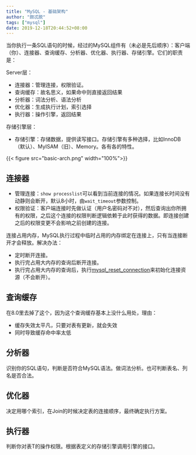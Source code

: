 ```yaml
---
title: "MySQL - 基础架构"
author: "颇忒脱"
tags: ["mysql"]
date: 2019-12-18T20:44:52+08:00
---
```


<!--more-->

当你执行一条SQL语句的时候，经过的MySQL组件有（未必是先后顺序）：客户端（你）、连接器、查询缓存、分析器、优化器、执行器、存储引擎。它们的职责是：

Server层：

* 连接器：管理连接，权限验证。
* 查询缓存：故名思义，如果命中则直接返回结果
* 分析器：词法分析、语法分析
* 优化器：生成执行计划，索引选择
* 执行器：操作引擎，返回结果

存储引擎层：

* 存储引擎：存储数据，提供读写接口。存储引擎有多种选择，比如InnoDB（默认）、MyISAM（旧）、Memory。各有各的特性。

{{< figure src="basic-arch.png" width="100%">}}

## 连接器

* 管理连接：`show processlist`可以看到当前连接的情况。如果连接长时间没有动静则会断开，默认8小时，由`wait_timeout`参数控制。
* 权限验证：客户端连接时先做认证（用户名密码对不对），然后查询出你所拥有的权限，之后这个连接的权限判断逻辑依赖于此时获得的数据。即连接创建之后的权限变更不会影响之前创建的连接。

连接占用内存，MySQL执行过程中临时占用的内存绑定在连接上，只有当连接断开才会释放。解决办法：

* 定时断开连接。
* 执行完占用大内存的查询后断开连接。
* 执行完占用大内存的查询后，执行[mysql_reset_connection][1]来初始化连接资源（不会断开）。

## 查询缓存

在8.0里去掉了这个，因为这个查询缓存基本上没什么用处，理由：

* 缓存失效太平凡，只要对表有更新，就会失效
* 同时导致缓存命中率太低

## 分析器

识别你的SQL语句，判断是否符合MySQL语法。做词法分析。也可判断表名、列名是否合法。

## 优化器

决定用哪个索引，在Join的时候决定表的连接顺序，最终确定执行方案。

## 执行器

判断你对表T的操作权限。根据表定义的存储引擎调用引擎的接口。

[1]: https://dev.mysql.com/doc/refman/5.7/en/mysql-reset-connection.html